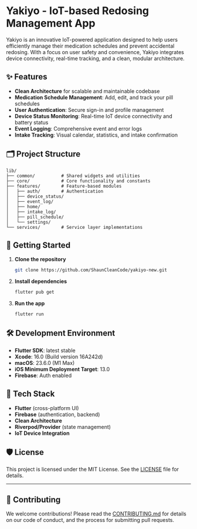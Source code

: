 # Yakiyo - IoT-based Redosing Management App

Yakiyo is an innovative IoT-powered application designed to help users efficiently manage their medication schedules and prevent accidental redosing. With a focus on user safety and convenience, Yakiyo integrates device connectivity, real-time tracking, and a clean, modular architecture.

## ✨ Features

- **Clean Architecture** for scalable and maintainable codebase
- **Medication Schedule Management**: Add, edit, and track your pill schedules
- **User Authentication**: Secure sign-in and profile management
- **Device Status Monitoring**: Real-time IoT device connectivity and battery status
- **Event Logging**: Comprehensive event and error logs
- **Intake Tracking**: Visual calendar, statistics, and intake confirmation

## 🗂️ Project Structure

```
lib/
├── common/          # Shared widgets and utilities
├── core/            # Core functionality and constants
├── features/        # Feature-based modules
│   ├── auth/        # Authentication
│   ├── device_status/
│   ├── event_log/
│   ├── home/
│   ├── intake_log/
│   ├── pill_schedule/
│   └── settings/
└── services/        # Service layer implementations
```

## 🚀 Getting Started

1. **Clone the repository**
    ```bash
    git clone https://github.com/ShaunCleanCode/yakiyo-new.git
    ```

2. **Install dependencies**
    ```bash
    flutter pub get
    ```

3. **Run the app**
    ```bash
    flutter run
    ```

## 🛠️ Development Environment

- **Flutter SDK**: latest stable
- **Xcode**: 16.0 (Build version 16A242d)
- **macOS**: 23.6.0 (M1 Max)
- **iOS Minimum Deployment Target**: 13.0
- **Firebase**: Auth enabled

## 🧰 Tech Stack

- **Flutter** (cross-platform UI)
- **Firebase** (authentication, backend)
- **Clean Architecture**
- **Riverpod/Provider** (state management)
- **IoT Device Integration**

## 🛡️ License

This project is licensed under the MIT License. See the [LICENSE](LICENSE) file for details.

---

## 🤝 Contributing

We welcome contributions! Please read the [CONTRIBUTING.md](CONTRIBUTING.md) for details on our code of conduct, and the process for submitting pull requests.

